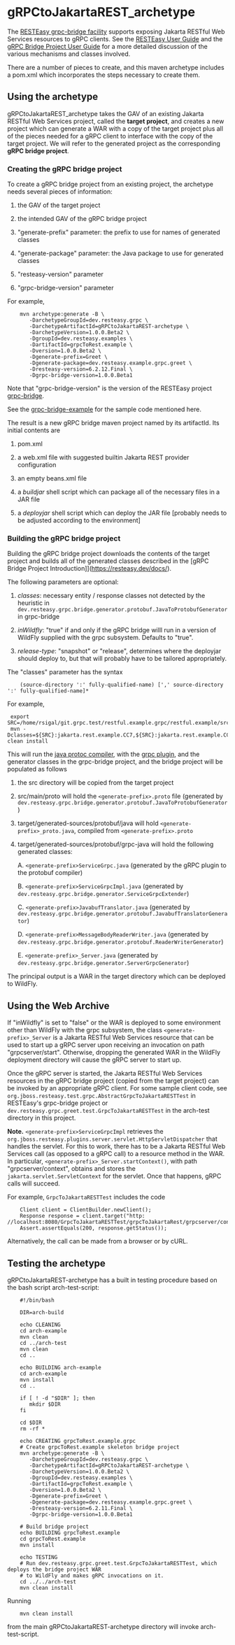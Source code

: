 # gRPCtoJakartaREST_archetype

The [RESTEasy grpc-bridge facility](https://github.com/resteasy/resteasy-grpc)
supports exposing Jakarta RESTful Web Services resources to gRPC clients. See the 
[RESTEasy User Guide](https://resteasy.dev/docs/) and the 
[gRPC Bridge Project User Guide](https://resteasy.dev/docs/) for a more detailed
discussion of the various mechanisms and classes involved.

There are a number of pieces to create, and this maven archetype includes a pom.xml which 
incorporates the steps necessary to create them.

## Using the archetype

gRPCtoJakartaREST_archetype takes the GAV of an existing Jakarta RESTful Web Services project, called the **target project**,
and creates a new project which can generate a WAR with a copy of the target project plus all of the pieces
needed for a gRPC client to interface with the copy of the target project. We will refer to the generated project as the corresponding **gRPC bridge project**.

### Creating the gRPC bridge project

To create a gRPC bridge project from an existing project, the archetype needs several 
pieces of information:

 1. the GAV of the target project

 2. the intended GAV of the gRPC bridge project

 3. "generate-prefix" parameter: the prefix to use for names of generated classes

 4. "generate-package" parameter: the Java package to use for generated classes

 5. "resteasy-version" parameter
 
 6. "grpc-bridge-version" parameter

For example,

        mvn archetype:generate -B \
           -DarchetypeGroupId=dev.resteasy.grpc \
           -DarchetypeArtifactId=gRPCtoJakartaREST-archetype \
           -DarchetypeVersion=1.0.0.Beta2 \
           -DgroupId=dev.resteasy.examples \
           -DartifactId=grpcToRest.example \
           -Dversion=1.0.0.Beta2 \
           -Dgenerate-prefix=Greet \
           -Dgenerate-package=dev.resteasy.example.grpc.greet \
           -Dresteasy-version=6.2.12.Final \
           -Dgrpc-bridge-version=1.0.0.Beta1
           
Note that "grpc-bridge-version" is the version of the RESTEasy project
[grpc-bridge](https://github.com/resteasy/resteasy-grpc).

See the [grpc-bridge-example](https://github.com/resteasy/resteasy-examples/tree/main/grpc-bridge-example) 
for the sample code mentioned here.

The result is a new gRPC bridge maven project named by its artifactId. Its initial contents are

 1. pom.xml
   
 2. a web.xml file with suggested builtin Jakarta REST provider configuration
 
 3. an empty beans.xml file

 4. a *buildjar* shell script which can package all of the necessary files in a JAR file
 
 5. a *deployjar* shell script which can deploy the JAR file [probably needs to be adjusted according to the environment]
 
### Building the gRPC bridge project

Building the gRPC bridge project downloads the contents of the target 
project and builds all of the generated classes described in the
[gRPC Bridge Project Introduction]](https://resteasy.dev/docs/).

The following parameters are optional:

 1. *classes*: necessary entity / response classes not detected by the heuristic in `dev.resteasy.grpc.bridge.generator.protobuf.JavaToProtobufGenerator`
    in grpc-bridge
    
 2. *inWildfly*: "true" if and only if the gRPC bridge willl run in a version of WildFly supplied with the grpc subsystem. Defaults to "true".

 3. *release-type*: "snapshot" or "release", determines where the deployjar should deploy to, but that will probably
    have to be tailored appropriately.
    
The "classes" parameter has the syntax

        (source-directory ':' fully-qualified-name) [',' source-directory ':' fully-qualified-name]*
 
For example,

     export SRC=/home/rsigal/git.grpc.test/restful.example.grpc/restful.example/src/main/java
     mvn -Dclasses=${SRC}:jakarta.rest.example.CC7,${SRC}:jakarta.rest.example.CC6 clean install
        
This will run the [java protoc compiler](https://github.com/protocolbuffers/protobuf/tree/main/java), with
the [grpc plugin](https://github.com/grpc/grpc-java/blob/master/compiler/README.md), and
the generator classes in the grpc-bridge project, and the bridge project will be populated as follows

 1. the src directory will be copied from the target project
 
 2. src/main/proto will hold the `<generate-prefix>.proto` file (generated by `dev.resteasy.grpc.bridge.generator.protobuf.JavaToProtobufGenerator`)
 
 3. target/generated-sources/protobuf/java will hold `<generate-prefix>_proto.java`, compiled 
    from `<generate-prefix>.proto`
    
 4. target/generated-sources/protobuf/grpc-java will hold the following generated classes:

    A. `<generate-prefix>ServiceGrpc.java` (generated by the gRPC plugin to the protobuf compiler)

    B. `<generate-prefix>ServiceGrpcImpl.java` (generated by `dev.resteasy.grpc.bridge.generator.ServiceGrpcExtender`)

    C. `<generate-prefix>JavabufTranslator.java` (generated by `dev.resteasy.grpc.bridge.generator.protobuf.JavabufTranslatorGenerator`)

    D. `<generate-prefix>MessageBodyReaderWriter.java` (generated by `dev.resteasy.grpc.bridge.generator.protobuf.ReaderWriterGenerator`)

    E. `<generate-prefix>_Server.java` (generated by `dev.resteasy.grpc.bridge.generator.ServerGrpcGenerator`)
    
The principal output is a WAR in the target directory which can be deployed to WildFly.

## Using the Web Archive

If "inWildfly" is set to "false" or the WAR is deployed to some environment other than WildFly with the grpc subsystem, the
class `<generate-prefix>_Server` is a Jakarta RESTful Web Services resource that can be used to start up a gRPC server 
upon receiving an invocation on path "grpcserver/start". Otherwise, dropping the generated WAR in the WildFly
deployment directory will cause the gRPC server to start up.
        
Once the gRPC server is started, the Jakarta RESTful Web Services resources in the gRPC bridge project (copied from the
target project) can be invoked by an appropriate gRPC client. For some sample client code, see
`org.jboss.resteasy.test.grpc.AbstractGrpcToJakartaRESTTest` in RESTEasy's grpc-bridge project or 
`dev.resteasy.grpc.greet.test.GrpcToJakartaRESTTest` in the arch-test directory in this project.

**Note.** `<generate-prefix>ServiceGrpcImpl` retrieves the `org.jboss.resteasy.plugins.server.servlet.HttpServletDispatcher`
that handles the servlet. For this to work, there has to be a Jakarta RESTful Web Services call (as opposed to a gRPC call)
to a resource method in the WAR. In particular, `<generate-prefix>_Server.startContext()`, with path
"grpcserver/context", obtains and stores the `jakarta.servlet.ServletContext`
for the servlet. Once that happens, gRPC calls will succeed.

For example, `GrpcToJakartaRESTTest` includes the code

        Client client = ClientBuilder.newClient();
        Response response = client.target("http: //localhost:8080/GrpcToJakartaRESTTest/grpcToJakartaRest/grpcserver/context").request().get();
        Assert.assertEquals(200, response.getStatus());

Alternatively, the call can be made from a browser or by cURL.

## Testing the archetype

gRPCtoJakartaREST-archetype has a built in testing procedure based on the bash script arch-test-script:

````
    #!/bin/bash

    DIR=arch-build

    echo CLEANING
    cd arch-example
    mvn clean
    cd ../arch-test
    mvn clean
    cd ..

    echo BUILDING arch-example
    cd arch-example
    mvn install
    cd ..

    if [ ! -d "$DIR" ]; then
       mkdir $DIR
    fi

    cd $DIR
    rm -rf *
    
    echo CREATING grpcToRest.example.grpc
    # Create grpcToRest.example skeleton bridge project
    mvn archetype:generate -B \
       -DarchetypeGroupId=dev.resteasy.grpc \
       -DarchetypeArtifactId=gRPCtoJakartaREST-archetype \
       -DarchetypeVersion=1.0.0.Beta2 \
       -DgroupId=dev.resteasy.examples \
       -DartifactId=grpcToRest.example \
       -Dversion=1.0.0.Beta2 \
       -Dgenerate-prefix=Greet \
       -Dgenerate-package=dev.resteasy.example.grpc.greet \
       -Dresteasy-version=6.2.11.Final \
       -Dgrpc-bridge-version=1.0.0.Beta1

    # Build bridge project
    echo BUILDING grpcToRest.example
    cd grpcToRest.example
    mvn install

    echo TESTING
    # Run dev.resteasy.grpc.greet.test.GrpcToJakartaRESTTest, which deploys the bridge project WAR
    # to WildFly and makes gRPC invocations on it.
    cd ../../arch-test
    mvn clean install
````

Running

        mvn clean install

from the main gRPCtoJakartaREST-archetype directory will invoke arch-test-script.    
